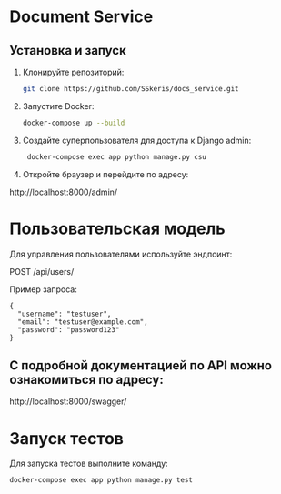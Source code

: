 # Document Service

## Установка и запуск

1. Клонируйте репозиторий:

    ```bash
    git clone https://github.com/SSkeris/docs_service.git
   
2. Запустите Docker:

    ```bash
    docker-compose up --build

3. Создайте суперпользователя для доступа к Django admin:
    
   ```bash
    docker-compose exec app python manage.py csu

4. Откройте браузер и перейдите по адресу:

http://localhost:8000/admin/

#  Пользовательская модель
Для управления пользователями используйте эндпоинт:

POST /api/users/

Пример запроса:

    {
      "username": "testuser",
      "email": "testuser@example.com",
      "password": "password123"
    }
## С подробной документацией по API можно ознакомиться по адресу:

http://localhost:8000/swagger/

# Запуск тестов
Для запуска тестов выполните команду:

    docker-compose exec app python manage.py test